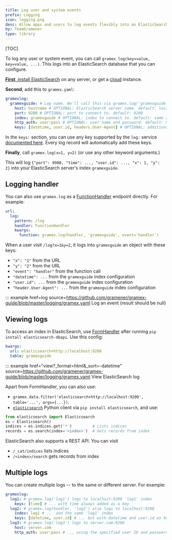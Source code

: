```yaml
---
title: Log user and system events
prefix: Logging
icon: logging.png
desc: Allow apps and users to log events flexibly into an ElasticSearch database
by: TeamGramener
type: library
---
```


[TOC]

To log any user or system event, you can call `gramex.log(key=value, key=value, ...)`. This logs
into an ElasticSearch database that you can configure.

[**First**, install ElasticSearch](https://www.elastic.co/guide/en/elasticsearch/reference/current/install-elasticsearch.html)
on any server, or get a [cloud](https://www.elastic.co/cloud/) instance.

**Second**, add this to `gramex.yaml`:

```yaml
gramexlog:
  gramexguide: # Log name. We'll call this via gramex.log('gramexguide')
    host: hostname # OPTIONAL: ElasticSearch server name. default: localhost
    port: 9200 # OPTIONAL: port to connect to. default: 9200
    index: gramexguide # OPTIONAL: index to connect to. default: same as log name
    http_auth: user:pass # OPTIONAL: user name and password. default: None
    keys: [datetime, user.id, headers.User-Agent] # OPTIONAL: additional keys. default: None
```

In the `keys:` section, you can use any key supported by the `log:` service
[documented here](../config/#request-logging). Every log record will automatically add these keys.

**Finally**, call `gramex.log(x=1, y=2)` (or use any other keyword arguments.)

This will log `{"port": 9988, "time": ..., "user.id": ..., "x": 1, "y": 2}` into your ElasticSearch
server's index `gramexguide`.

## Logging handler

You can also use `gramex.log` as a [FunctionHandler](../functionhandler/) endpoint directly. For
example:

```yaml
url:
  log:
    pattern: /log
    handler: FunctionHandler
    kwargs:
      function: gramex.log(handler, 'gramexguide', event='handler')
```

When a user visit `/log?x=1&y=2`, it logs into `gramexguide` an object with these keys:

- `"x": "1"` from the URL
- `"y": "2"` from the URL
- `"event": "handler"` from the function call
- `"datetime": ...` from the `gramexguide` index configuration
- `"user.id": ...` from the `gramexguide` index configuration
- `"header.User-Agent": ...` from the `gramexguide` index configuration

::: example href=log source=https://github.com/gramener/gramex-guide/blob/master/logging/gramex.yaml
Log an event (result should be null)

## Viewing logs

To access an index in ElasticSearch, use [FormHandler](../formhandler/) after running
`pip install elasticsearch-dbapi`. Use this config:

```yaml
kwargs:
  url: elasticsearch+http://localhost:9200
  table: gramexguide
```

::: example href="view?\_format=html&amp;\_sort=-datetime" source=https://github.com/gramener/gramex-guide/blob/master/logging/gramex.yaml
View ElasticSearch log

Apart from FormHandler, you can also use:

- `gramex.data.filter('elasticsearch+http://localhost:9200', table='...', args={...})`.
- [`elasticsearch`](https://elasticsearch-py.readthedocs.io/en/master/) Python client via
  `pip install elasticsearch`, and use:

```python
from elasticsearch import Elasticsearch
es = Elasticsearch()
indices = es.indices.get('*')         # Lists indices
records = es.search(index='<index>')  # Gets records from index
```

ElasticSearch also supports a REST API. You can visit

- `/_cat/indices` lists indices
- `/<index>/search` gets records from index

## Multiple logs

You can create multiple logs -- to the same or different server. For example:

```yaml
gramexlog:
  log1: # gramex.log('log1') logs to localhost:9200 'log1' index
    keys: [time] # ... with time always added as a key
  log2: # gramex.log(handler, 'log2') also logs to localhost:9200
    index: log1 # ... and the same 'log1' index
    keys: [datetime, user.id] # ... but with datetime and user.id as keys
  log3: # gramex.log('log3') logs to server.com:9200
    host: server.com
    http_auth: user:pass # ... using the specified user ID and password
```

<!-- TODO:
  - How to modify the existing Gramex logs if there are multiple instances
  - Handle TimedRotatingCSVHandler

# Instead of using gramex --listen.port=xxx
#   SET GRAMEX_PORT=xxxx
#   gramex
# In gramex.yaml, replace 9988 / port with $GRAMEX_PORT
# Test like crazy

- [] Add a note in /config/ that you can't access port or command line arguments but can set the env variable and use it. Point to deployment patterns for multiple instances
-->
